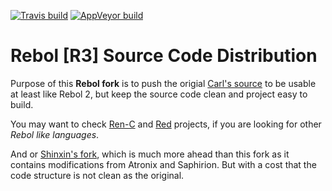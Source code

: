 [![Travis build](https://travis-ci.org/Oldes/Rebol3.svg?branch=master)](https://travis-ci.org/Oldes/Rebol3)
[![AppVeyor build](https://ci.appveyor.com/api/projects/status/70wh8i8o61d6hipu?svg=true)](https://ci.appveyor.com/project/Oldes/Rebol3)

# Rebol [R3] Source Code Distribution

Purpose of this **Rebol fork** is to push the origial [Carl's source](https://github.com/rebol/rebol) to be usable at least like Rebol 2,
but keep the source code clean and project easy to build.

You may want to check [Ren-C](https://github.com/metaeducation/ren-c) and [Red](https://github.com/red/red) projects,
if you are looking for other _Rebol like languages_.

And or [Shinxin's fork](https://github.com/zsx/r3), which is much more ahead than this fork
as it contains modifications from Atronix and Saphirion. But with a cost that the code structure is not clean as the original.

